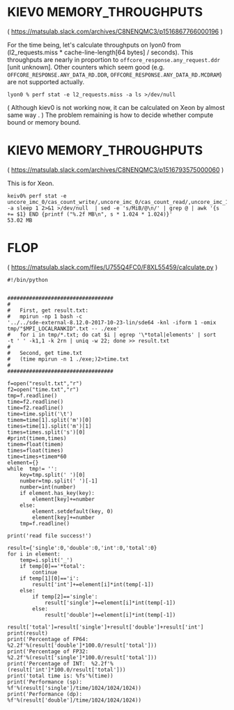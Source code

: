 # KIEV0 MEMORY_THROUGHPUTS
( https://matsulab.slack.com/archives/C8NENQMC3/p1516867766000196 )

For the time being, let's calculate throughputs on lyon0 from (l2_requests.miss * cache-line-length[64 bytes] / seconds). This throughputs are nearly in proportion to `offcore_response.any_request.ddr` [unit unknown]. Other counters which seem good (e.g. `OFFCORE_RESPONSE.ANY_DATA_RD.DDR`, `OFFCORE_RESPONSE.ANY_DATA_RD.MCDRAM`) are not supported actually.

```
lyon0 % perf stat -e l2_requests.miss -a ls >/dev/null
```

( Although kiev0 is not working now, it can be calculated on Xeon by almost same way . )
The problem remaining is how to decide whether compute bound or memory bound.

# KIEV0 MEMORY_THROUGHPUTS
( https://matsulab.slack.com/archives/C8NENQMC3/p1516793575000060 )

This is for Xeon.

```
keiv0% perf stat -e uncore_imc_0/cas_count_write/,uncore_imc_0/cas_count_read/,uncore_imc_1/cas_count_write/,uncore_imc_1/cas_count_read/,uncore_imc_4/cas_count_write/,uncore_imc_4/cas_count_read/,uncore_imc_5/cas_count_write/,uncore_imc_5/cas_count_read/ -a sleep 1 2>&1 >/dev/null  | sed -e 's/MiB/@\n/' | grep @ | awk '{s += $1} END {printf ("%.2f MB\n", s * 1.024 * 1.024)}'
53.02 MB
```


# FLOP
( https://matsulab.slack.com/files/U755Q4FC0/F8XL55459/calculate.py )
```
#!/bin/python


##################################
#
#	First, get result.txt:
#	mpirun -np 1 bash -c 
'../../sde-external-8.12.0-2017-10-23-lin/sde64 -knl -iform 1 -omix 
tmp/"$MPI_LOCALRANKID".txt -- ./exe'
#	for i in tmp/*.txt; do cat $i | egrep '\*total|elements' | sort 
-t ' ' -k1,1 -k 2rn | uniq -w 22; done >> result.txt
#
#	Second, get time.txt
#	(time mpirun -n 1 ./exe;)2>time.txt
#
##################################

f=open("result.txt","r")
f2=open("time.txt","r")
tmp=f.readline()
time=f2.readline()
time=f2.readline()
time=time.split('\t')
timem=time[1].split('m')[0]
times=time[1].split('m')[1]
times=times.split('s')[0]
#print(timem,times)
timem=float(timem)
times=float(times)
time=times+timem*60
element={}
while  tmp!= '':
	key=tmp.split(' ')[0]
	number=tmp.split(' ')[-1]
	number=int(number)
	if element.has_key(key):
		element[key]+=number
	else:
		element.setdefault(key, 0)
		element[key]+=number
	tmp=f.readline()

print('read file success!')

result={'single':0,'double':0,'int':0,'total':0}
for i in element:
	temp=i.split('_')
	if temp[0]=='*total':
		continue
	if temp[1][0]=='i':
		result['int']+=element[i]*int(temp[-1])
	else:
		if temp[2]=='single':
			result['single']+=element[i]*int(temp[-1])
		else: 
			result['double']+=element[i]*int(temp[-1])

result['total']=result['single']+result['double']+result['int']
print(result)
print('Percentage of FP64: 
%2.2f'%(result['double']*100.0/result['total']))
print('Percentage of FP32: 
%2.2f'%(result['single']*100.0/result['total']))
print('Percentage of INT:  %2.2f'%(result['int']*100.0/result['total']))
print('total time is: %fs'%(time))
print('Performance (sp):	
%f'%(result['single']/time/1024/1024/1024))
print('Performance (dp):	
%f'%(result['double']/time/1024/1024/1024))
```
